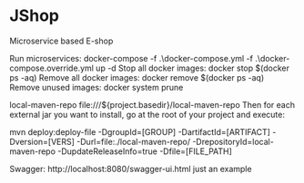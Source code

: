 # JShop
Microservice based E-shop

Run microservices:
docker-compose -f .\docker-compose.yml -f .\docker-compose.override.yml up -d
Stop all docker images:  docker stop $(docker ps -aq)
Remove all docker images:  docker remove $(docker ps -aq)
Remove unused images: docker system prune

<repositories>
    <repository>
        <id>local-maven-repo</id>
        <url>file:///${project.basedir}/local-maven-repo</url>
    </repository>
</repositories>
Then for each external jar you want to install, go at the root of your project and execute:

mvn deploy:deploy-file -DgroupId=[GROUP] -DartifactId=[ARTIFACT] -Dversion=[VERS] -Durl=file:./local-maven-repo/ -DrepositoryId=local-maven-repo -DupdateReleaseInfo=true -Dfile=[FILE_PATH]


Swagger:
http://localhost:8080/swagger-ui.html just an example